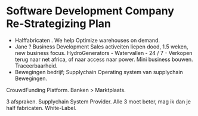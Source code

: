 # Software Development Company Re-Strategizing Plan
- Halffabricaten .  We help Optimize warehouses on demand.
- Jane ? Business Development
Sales activeiten liepen dood, 1.5 weken, new business focus.
HydroGenerators - Watervallen - 24  / 7 - Verkopen terug naar net africa, of naar access naar power.
Mini business bouwen. Traceerbaarheid.
- Bewegingen bedrijf; Supplychain Operating system van supplychain Bewegingen.



CrouwdFunding Platform. Banken > Marktplaats. 

3 afspraken.
Supplychain System Provider.
Alle 3 moet beter, 
mag ik dan je half fabricaten. 
White-Label. 
